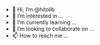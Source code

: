 - 👋 Hi, I’m @hitolib
- 👀 I’m interested in ...
- 🌱 I’m currently learning ...
- 💞️ I’m looking to collaborate on ...
- 📫 How to reach me ...

<!---
hitolib/hitolib is a ✨ special ✨ repository because its `README.md` (this file) appears on your GitHub profile.
You can click the Preview link to take a look at your changes.
--->
